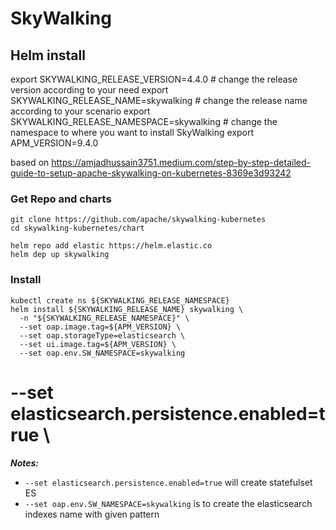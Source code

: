 # SkyWalking

## Helm install

export SKYWALKING_RELEASE_VERSION=4.4.0  # change the release version according to your need
export SKYWALKING_RELEASE_NAME=skywalking  # change the release name according to your scenario
export SKYWALKING_RELEASE_NAMESPACE=skywalking  # change the namespace to where you want to install SkyWalking
export APM_VERSION=9.4.0

based on https://amjadhussain3751.medium.com/step-by-step-detailed-guide-to-setup-apache-skywalking-on-kubernetes-8369e3d93242

### Get Repo and charts

```
git clone https://github.com/apache/skywalking-kubernetes
cd skywalking-kubernetes/chart

helm repo add elastic https://helm.elastic.co
helm dep up skywalking
```

### Install

```
kubectl create ns ${SKYWALKING_RELEASE_NAMESPACE}
helm install ${SKYWALKING_RELEASE_NAME} skywalking \
  -n "${SKYWALKING_RELEASE_NAMESPACE}" \
  --set oap.image.tag=${APM_VERSION} \
  --set oap.storageType=elasticsearch \
  --set ui.image.tag=${APM_VERSION} \
  --set oap.env.SW_NAMESPACE=skywalking
```

#  --set elasticsearch.persistence.enabled=true \



***Notes:***

* `--set elasticsearch.persistence.enabled=true` will create statefulset ES
* `--set oap.env.SW_NAMESPACE=skywalking` is to create the elasticsearch indexes name with given pattern

